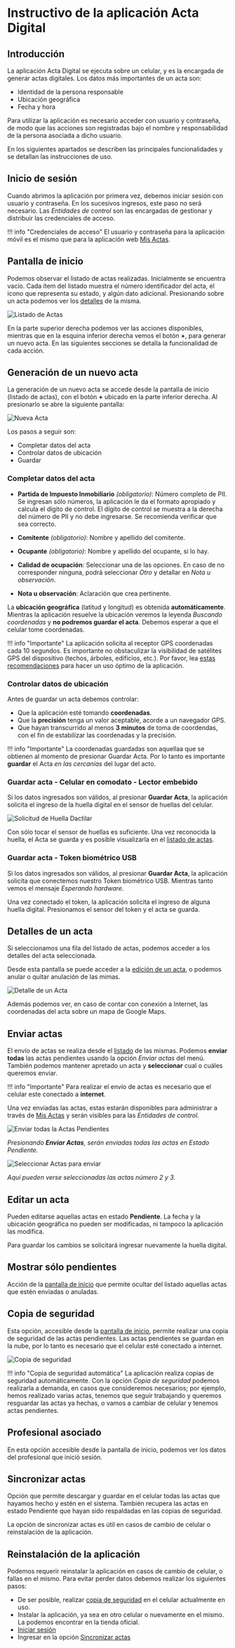# Instructivo de la aplicación Acta Digital

## Introducción 

La aplicación Acta Digital se ejecuta sobre un celular, y es la encargada de generar actas digitales. Los datos más importantes de un acta son:

- Identidad de la persona responsable
- Ubicación geográfica
- Fecha y hora

Para utilizar la aplicación es necesario acceder con usuario y contraseña, de modo que las acciones son registradas bajo el nombre y responsabilidad de la persona asociada a dicho usuario.

En los siguientes apartados se describen las principales funcionalidades y se detallan las instrucciones de uso.

## Inicio de sesión

Cuando abrimos la aplicación por primera vez, debemos iniciar sesión con usuario y contraseña. En los sucesivos ingresos, este paso no será necesario. 
Las _Entidades de control_ son las encargadas de gestionar y distribuir las credenciales de acceso. 

!!! info "Credenciales de acceso"
	El usuario y contraseña para la aplicación móvil es el mismo que para la aplicación web [Mis Actas](/instructivos/mis-actas).

## Pantalla de inicio

Podemos observar el listado de actas realizadas. Inicialmente se encuentra vacío. Cada ítem del listado muestra el número identificador del acta, el icono que representa su estado, y algún dato adicional. Presionando sobre un acta podemos ver los [detalles](#detalles-de-un-acta) de la misma.

![Listado de Actas](/img/acta_lista.png)

En la parte superior derecha podemos ver las acciones disponibles, mientras que en la esquina inferior derecha vemos el botón **+**, para generar un nuevo acta.
En las siguientes secciones se detalla la funcionalidad de cada acción.

## Generación de un nuevo acta

La generación de un nuevo acta se accede desde la pantalla de inicio (listado de actas), con el botón **+** ubicado en la parte
inferior derecha. Al presionarlo se abre la siguiente pantalla:

![Nueva Acta](/img/acta_nuevo.png)

Los pasos a seguir son:

- Completar datos del acta
- Controlar datos de ubicación
- Guardar

### Completar datos del acta

- **Partida de Impuesto Inmobiliario** _(obligatorio)_: Número completo de PII. Se ingresan sólo números, la aplicación le da el formato apropiado y calcula el dígito de control. El dígito de control se muestra a la derecha del número de PII y no debe ingresarse. Se recomienda verificar que sea correcto.

- **Comitente** _(obligatorio)_: Nombre y apellido del comitente.
- **Ocupante** _(obligatorio)_: Nombre y apellido del ocupante, si lo hay.
- **Calidad de ocupación**: Seleccionar una de las opciones. En caso de no corresponder ninguna, podrá seleccionar _Otro_ y detallar en _Nota u observación_.
- **Nota u observación**: Aclaración que crea pertinente.

La **ubicación geográfica** (latitud y longitud) es obtenida **automáticamente**. Mientras la aplicación resuelve la ubicación veremos la leyenda _Buscando coordenadas_ y **no podremos guardar el acta**. Debemos esperar a que el celular tome coordenadas.

!!! info "Importante"
    La aplicación solicita al receptor GPS coordenadas cada 10 segundos. Es importante no obstaculizar la visibilidad de satélites GPS del dispositivo (techos, árboles, edificios, etc.). Por favor, lea [estas recomendaciones](/preguntas-frecuentes/recomendaciones/) para hacer un uso óptimo de la aplicación. 

### Controlar datos de ubicación

Antes de guardar un acta debemos controlar:

- Que la aplicación esté tomando **coordenadas**.
- Que la **precisión** tenga un valor aceptable, acorde a un navegador GPS.
- Que hayan transcurrido al menos **3 minutos** de toma de coordendas, con el fin de estabilizar las coordenadas y la precisión.

!!! info "Importante"
    La coordenadas guardadas son aquellaa que se obtienen al momento de presionar Guardar Acta. Por lo tanto es importante **guardar** el Acta _en las cercanías_ del lugar del acto.

### Guardar acta - Celular en comodato - Lector embebido

Si los datos ingresados son válidos, al presionar **Guardar Acta**, la aplicación solicita el ingreso de la huella digital en el sensor de huellas del celular.

![Solicitud de Huella Dactilar](/img/acta_solicitud-huella.png)

Con sólo tocar el sensor de huellas es suficiente. Una vez reconocida la huella, el Acta se guarda y es posible visualizarla en el [listado de actas](#pantalla-de-inicio).

### Guardar acta - Token biométrico USB

Si los datos ingresados son válidos, al presionar **Guardar Acta**, la aplicación solicita que conectemos nuestro Token biométrico USB. Mientras tanto vemos el mensaje _Esperando hardware_. 

Una vez conectado el token, la aplicación solicita el ingreso de alguna huella digital. Presionamos el sensor del token y el acta se guarda.

## Detalles de un acta

Si seleccionamos una fila del listado de actas, podemos acceder a los detalles del acta seleccionada.

Desde esta pantalla se puede acceder a la [edición de un acta](#editar-un-acta), o podemos anular o quitar anulación de las mimas.

![Detalle de un Acta](/img/acta_detalle.png)

Además podemos ver, en caso de contar con conexión a Internet, las coordenadas del acta sobre un mapa de Google Maps.

## Enviar actas

El envío de actas se realiza desde el [listado](#pantalla-de-inicio) de las mismas. 
Podemos **enviar todas** las actas pendientes usando la opción _Enviar actas_ del menú. También podemos mantener apretado un acta y **seleccionar** cual o cuáles queremos enviar.

!!! info "Importante"
	Para realizar el envío de actas es necesario que el celular este conectado a **internet**.

Una vez enviadas las actas, estas estarán disponibles para administrar a través de [Mis Actas](/instructivos/mis-actas) y serán visibles para las _Entidades de control_.

![Enviar todas la Actas Pendientes](/img/acta_enviar-todas.png)

*Presionando __Enviar Actas__, serán enviadas todas las actas en Estado Pendiente.*

![Seleccionar Actas para enviar](/img/acta_enviar.png)

*Aquí pueden verse seleccionadas las actas número 2 y 3.*

## Editar un acta

Pueden editarse aquellas actas en estado **Pendiente**. La fecha y la ubicación geográfica no pueden ser modificadas, ni tampoco la aplicación las modifica.

Para guardar los cambios se solicitará ingresar nuevamente la huella digital.

## Mostrar sólo pendientes

Acción de la [pantalla de inicio](#pantalla-de-inicio) que permite ocultar del listado aquellas actas que estén enviadas o anuladas.

## Copia de seguridad

Esta opción, accesible desde la [pantalla de inicio](#pantalla-de-inicio), permite realizar una copia de seguridad de las actas pendientes. Las actas pendientes se guardan en la nube, por lo tanto es necesario que el celular esté conectado a internet. 

![Copia de seguridad](/img/acta_backup.png)

!!! info "Copia de seguridad automática"
	La aplicación realiza copias de seguridad automáticamente. Con la opción _Copia de seguridad_ podemos realizarla a demanda, en casos que consideremos necesarios; por ejemplo, hemos realizado varias actas, tenemos que seguir trabajando y queremos resguardar las actas ya hechas, o vamos a cambiar de celular y tenemos actas pendientes.

## Profesional asociado

En esta opción accesible desde la pantalla de inicio, podemos ver los datos del profesional que inició sesión. 

## Sincronizar actas

Opción que permite descargar y guardar en el celular todas las actas que hayamos hecho y estén en el sistema. También recupera las actas en estado Pendiente que hayan sido respaldadas en las copias de seguridad.

La opción de sincronizar actas es útil en casos de cambio de celular o reinstalación de la aplicación.

## Reinstalación de la aplicación

Podemos requerir reinstalar la aplicación en casos de cambio de celular, o fallas en el mismo. Para evitar perder datos debemos realizar los siguientes pasos:

- De ser posible, realizar [copia de seguridad](#copia-de-seguridad) en el celular actualmente en uso.
- Instalar la aplicación, ya sea en otro celular o nuevamente en el mismo. La podemos encontrar en la tienda oficial.
- [Iniciar sesión](#inicio-de-sesion)
- Ingresar en la opción [Sincronizar actas](#sincronizar-actas)
